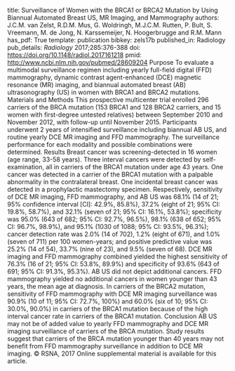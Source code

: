 title: Surveillance of Women with the BRCA1 or BRCA2 Mutation by Using Biannual Automated Breast US, MR Imaging, and Mammography
authors: J.C.M. van Zelst, R.D.M. Mus, G. Woldringh, M.J.C.M. Rutten, P. Bult, S. Vreemann, M. de Jong, N. Karssemeijer, N. Hoogerbrugge and R.M. Mann
has_pdf: True
template: publication
bibkey: zels17b
published_in: Radiology
pub_details: <i>Radiology</i> 2017;285:376-388
doi: https://doi.org/10.1148/radiol.2017161218
pmid: http://www.ncbi.nlm.nih.gov/pubmed/28609204
Purpose To evaluate a multimodal surveillance regimen including yearly full-field digital (FFD) mammography, dynamic contrast agent-enhanced (DCE) magnetic resonance (MR) imaging, and biannual automated breast (AB) ultrasonography (US) in women with BRCA1 and BRCA2 mutations. Materials and Methods This prospective multicenter trial enrolled 296 carriers of the BRCA mutation (153 BRCA1 and 128 BRCA2 carriers, and 15 women with first-degree untested relatives) between September 2010 and November 2012, with follow-up until November 2015. Participants underwent 2 years of intensified surveillance including biannual AB US, and routine yearly DCE MR imaging and FFD mammography. The surveillance performance for each modality and possible combinations were determined. Results Breast cancer was screening-detected in 16 women (age range, 33-58 years). Three interval cancers were detected by self-examination, all in carriers of the BRCA1 mutation under age 43 years. One cancer was detected in a carrier of the BRCA1 mutation with a palpable abnormality in the contralateral breast. One incidental breast cancer was detected in a prophylactic mastectomy specimen. Respectively, sensitivity of DCE MR imaging, FFD mammography, and AB US was 68.1% (14 of 21; 95% confidence interval [CI]: 42.9%, 85.8%), 37.2% (eight of 21; 95% CI: 19.8%, 58.7%), and 32.1% (seven of 21; 95% CI: 16.1%, 53.8%); specificity was 95.0% (643 of 682; 95% CI: 92.7%, 96.5%), 98.1% (638 of 652; 95% CI: 96.7%, 98.9%), and 95.1% (1030 of 1088; 95% CI: 93.5%, 96.3%); cancer detection rate was 2.0% (14 of 702), 1.2% (eight of 671), and 1.0% (seven of 711) per 100 women-years; and positive predictive value was 25.2% (14 of 54), 33.7% (nine of 23), and 9.5% (seven of 68). DCE MR imaging and FFD mammography combined yielded the highest sensitivity of 76.3% (16 of 21; 95% CI: 53.8%, 89.9%) and specificity of 93.6% (643 of 691; 95% CI: 91.3%, 95.3%). AB US did not depict additional cancers. FFD mammography yielded no additional cancers in women younger than 43 years, the mean age at diagnosis. In carriers of the BRCA2 mutation, sensitivity of FFD mammography with DCE MR imaging surveillance was 90.9% (10 of 11; 95% CI: 72.7%, 100%) and 60.0% (six of 10; 95% CI: 30.0%, 90.0%) in carriers of the BRCA1 mutation because of the high interval cancer rate in carriers of the BRCA1 mutation. Conclusion AB US may not be of added value to yearly FFD mammography and DCE MR imaging surveillance of carriers of the BRCA mutation. Study results suggest that carriers of the BRCA mutation younger than 40 years may not benefit from FFD mammography surveillance in addition to DCE MR imaging. © RSNA, 2017 Online supplemental material is available for this article.

